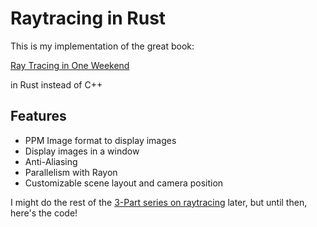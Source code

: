 # Raytracing in Rust

This is my implementation of the great book:

[Ray Tracing in One Weekend](https://raytracing.github.io/books/RayTracingInOneWeekend.html)

in Rust instead of C++

## Features
- PPM Image format to display images
- Display images in a window
- Anti-Aliasing
- Parallelism with Rayon
- Customizable scene layout and camera position


I might do the rest of the [3-Part series on raytracing](https://raytracing.github.io) later, but until then, here's the code!
